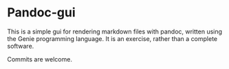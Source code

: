 # Pandoc-gui

This is a simple gui for rendering markdown files with pandoc, written using the Genie programming language. It is an exercise, rather than a complete software. 

Commits are welcome.
